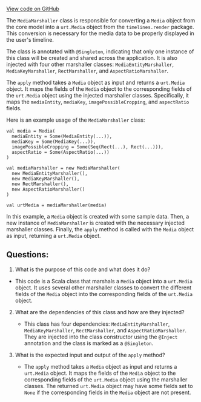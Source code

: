 [View code on GitHub](https://github.com/misbahsy/the-algorithm/product-mixer/core/src/main/scala/com/twitter/product_mixer/core/functional_component/marshaller/response/urt/media/MediaMarshaller.scala)

The `MediaMarshaller` class is responsible for converting a `Media` object from the core model into a `urt.Media` object from the `timelines.render` package. This conversion is necessary for the media data to be properly displayed in the user's timeline.

The class is annotated with `@Singleton`, indicating that only one instance of this class will be created and shared across the application. It is also injected with four other marshaller classes: `MediaEntityMarshaller`, `MediaKeyMarshaller`, `RectMarshaller`, and `AspectRatioMarshaller`.

The `apply` method takes a `Media` object as input and returns a `urt.Media` object. It maps the fields of the `Media` object to the corresponding fields of the `urt.Media` object using the injected marshaller classes. Specifically, it maps the `mediaEntity`, `mediaKey`, `imagePossibleCropping`, and `aspectRatio` fields.

Here is an example usage of the `MediaMarshaller` class:

```
val media = Media(
  mediaEntity = Some(MediaEntity(...)),
  mediaKey = Some(MediaKey(...)),
  imagePossibleCropping = Some(Seq(Rect(...), Rect(...))),
  aspectRatio = Some(AspectRatio(...))
)

val mediaMarshaller = new MediaMarshaller(
  new MediaEntityMarshaller(),
  new MediaKeyMarshaller(),
  new RectMarshaller(),
  new AspectRatioMarshaller()
)

val urtMedia = mediaMarshaller(media)
```

In this example, a `Media` object is created with some sample data. Then, a new instance of `MediaMarshaller` is created with the necessary injected marshaller classes. Finally, the `apply` method is called with the `Media` object as input, returning a `urt.Media` object.
## Questions: 
 1. What is the purpose of this code and what does it do?
   - This code is a Scala class that marshals a `Media` object into a `urt.Media` object. It uses several other marshaller classes to convert the different fields of the `Media` object into the corresponding fields of the `urt.Media` object.

2. What are the dependencies of this class and how are they injected?
   - This class has four dependencies: `MediaEntityMarshaller`, `MediaKeyMarshaller`, `RectMarshaller`, and `AspectRatioMarshaller`. They are injected into the class constructor using the `@Inject` annotation and the class is marked as a `@Singleton`.

3. What is the expected input and output of the `apply` method?
   - The `apply` method takes a `Media` object as input and returns a `urt.Media` object. It maps the fields of the `Media` object to the corresponding fields of the `urt.Media` object using the marshaller classes. The returned `urt.Media` object may have some fields set to `None` if the corresponding fields in the `Media` object are not present.